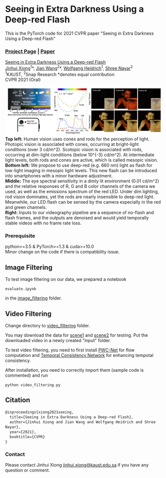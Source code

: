 # Seeing in Extra Darkness Using a Deep-red Flash
This is the PyTorch code for 2021 CVPR paper "Seeing in Extra Darkness Using a Deep-red Flash"
### [Project Page](https://vccimaging.org/Publications/Xiong2021Seeing/) | [Paper](https://vccimaging.org/Publications/Xiong2021Seeing/Xiong2021Seeing.pdf)

[Seeing in Extra Darkness Using a Deep-red Flash](https://vccimaging.org/Publications/Xiong2021Seeing/Xiong2021Seeing.pdf)  
 [Jinhui Xiong](https://jhxiong.github.io/)<sup>1</sup>\*,
 [Jian Wang](https://jianwang-cmu.github.io/)<sup>2</sup>\*,
 [Wolfgang Heidrich](https://vccimaging.org/People/heidriw/bio)<sup>1</sup>,
 [Shree Nayar](http://www.cs.columbia.edu/~nayar/)<sup>2</sup> <br>
 <sup>1</sup>KAUST, <sup>2</sup>Snap Research
  \*denotes equal contribution  
CVPR 2021 (Oral)

<img src='img/teaser.jpg'>
<strong>Top left:</strong> Human vision uses cones and rods for the perception of light. Photopic vision is associated with cones, occurring at bright-light conditions (over 3 cd/m^2). Scotopic vision is associated with rods, occurring at dim-light conditions (below 10^{-3} cd/m^2). At intermediate light levels, both rods and cones are active, which is called mesopic vision. <br>
<strong>Bottom left:</strong> We propose to use deep-red (e.g. 660 nm) light as flash for low-light imaging in mesopic light levels. This new flash can be introduced into smartphones with a minor hardware adjustment. <br>
<strong>Middle:</strong> The eye spectral sensitivity in a dimly lit environment (0.01 cd/m^2) and the relative responses of R, G and B color channels of the camera we used, as well as the emissions spectrum of the red LED. Under dim lighting, rod vision dominates, yet the rods are nearly insensible to deep-red light. Meanwhile, our LED flash can be sensed by the camera especially in the red and green channels. <br>
<strong>Right:</strong> Inputs to our videography pipeline are a sequence of no-flash and flash frames, and the outputs are denoised and would yield temporally stable videos with no frame rate loss.

### Prerequisite
python>=3.5 & PyTorch>=1.3 & cuda>=10.0 <br>
Minor change on the code if there is compatibility issue.

## Image Filtering
To test image filtering on our data, we prepared a notebook
```
evaluate.ipynb
```
in the [image_filtering](https://github.com/vccimaging/Deep-Red-Flash/tree/main/image_filtering) folder.

## Video Filtering
Change directory to [video_filtering](https://github.com/vccimaging/Deep-Red-Flash/tree/main/video_filtering) folder.

You may download the data for [scene1](https://drive.google.com/uc?export=download&id=1_e2z7lqQY_FAVdgrVLLkaBjv6h7kCdE2) and [scene2](https://drive.google.com/uc?export=download&id=1R34WB0lplmCSHWQbvKY6sW3NDAS3g6Bn) for testing. Put the downloaded video in a newly created "input" folder.

To test video filtering, you need to first install [PWC-Net](https://github.com/NVlabs/PWC-Net/tree/master/PyTorch) for flow computation and [Temporal Consistency Network](https://github.com/phoenix104104/fast_blind_video_consistency) for enhancing tempotal consistency.

After installation, you need to correctly import them (sample code is commented) and run
```
python video_filtering.py
```
## Citation
```
@inproceedings{xiong2021seeing,
  title={Seeing in Extra Darkness Using a Deep-red Flash},
  author={Jinhui Xiong and Jian Wang and Wolfgang Heidrich and Shree Nayar},
  year={2021},
  booktitle={CVPR}
}
```
### Contact
Please contact Jinhui Xiong <jinhui.xiong@kaust.edu.sa> if you have any question or comment.
